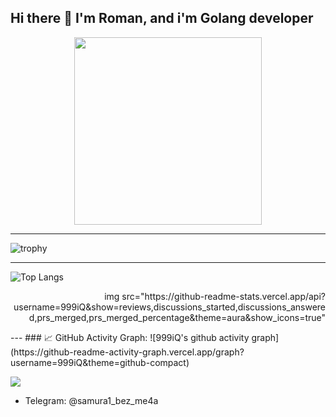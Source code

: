 ## Hi there 👋 I'm Roman, and i'm Golang developer 
<div id="header" align="center">
  <img src="https://media1.tenor.com/m/mcMnan9cLgYAAAAd/pepewifhat-pepe.gif" width="300"/>
</div>

---
![trophy](https://github-profile-trophy.vercel.app/?username=999iQ&theme=onedark)

---
![Top Langs](https://github-readme-stats.vercel.app/api/top-langs/?username=999iQ&show_icons=true&theme=neon&layout=compact)
<p align='right'>
  img src="https://github-readme-stats.vercel.app/api?username=999iQ&show=reviews,discussions_started,discussions_answered,prs_merged,prs_merged_percentage&theme=aura&show_icons=true"
</p>
<!-- ![Anurag's GitHub stats](https://github-readme-stats.vercel.app/api?username=999iQ&show=reviews,discussions_started,discussions_answered,prs_merged,prs_merged_percentage&theme=aura&show_icons=true)
 -->
---
### 📈 GitHub Activity Graph:
![999iQ's github activity graph](https://github-readme-activity-graph.vercel.app/graph?username=999iQ&theme=github-compact)

![](https://komarev.com/ghpvc/?username=999iQ&color=green)

- Telegram: @samura1_bez_me4a
<!--
**999iQ/999iQ** is a ✨ _special_ ✨ repository because its `README.md` (this file) appears on your GitHub profile.

Here are some ideas to get you started:

- 🔭 I’m currently working on ...
- 🌱 I’m currently learning ...
- 👯 I’m looking to collaborate on ...
- 🤔 I’m looking for help with ...
- 💬 Ask me about ...
- 📫 How to reach me: ...
- 😄 Pronouns: ...
- ⚡ Fun fact: ...
-->

